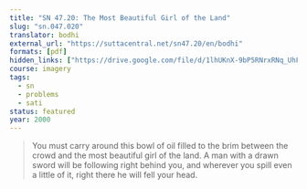 ```yaml
---
title: "SN 47.20: The Most Beautiful Girl of the Land"
slug: "sn.047.020"
translator: bodhi
external_url: "https://suttacentral.net/sn47.20/en/bodhi"
formats: [pdf]
hidden_links: ["https://drive.google.com/file/d/1lhUKnX-9bP5RNrxRNq_UhF-bBIjg4iWe/view?usp=drivesdk"]
course: imagery
tags:
  - sn
  - problems
  - sati
status: featured
year: 2000
---
```


> You must carry around this bowl of oil filled to the brim between the crowd and the most beautiful girl of the land. A man with a drawn sword will be following right behind you, and wherever you spill even a little of it, right there he will fell your head.
